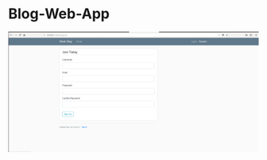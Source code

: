 # Blog-Web-App

![alt text](https://github.com/AkshayKumarDhage/Blog-Web-App/blob/master/screenshots/img1.png)

